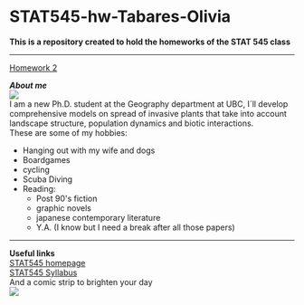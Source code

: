 # STAT545-hw-Tabares-Olivia
**This is a repository created to hold the homeworks of the STAT 545 class**
***   
[Homework 2](https://github.com/OliviaTabares/STAT545-hw-Tabares-Olivia/tree/master/hw_02)  

**_About me_**  
![](http://williamslabubc.weebly.com/uploads/1/7/1/0/17102980/published/olivia.jpeg?1504668424)  
I am a new Ph.D. student at the Geography department at UBC, I´ll develop comprehensive models on spread of invasive plants that take into account landscape structure, population dynamics and biotic interactions.  
These are some of my hobbies:  

* Hanging out with my wife and dogs    
* Boardgames  
* cycling   
* Scuba Diving  
* Reading:
    * Post 90's fiction
    * graphic novels
    * japanese contemporary literature
    * Y.A. (I know but I need a break after all those papers)  
***

**Useful links**      
[STAT545 homepage](http://stat545.com/index.html)  
[STAT545 Syllabus](http://stat545.com/syllabus.html)  
And a comic strip to brighten your day  
![](http://phdcomics.com/comics/archive/phd091212s.gif)
